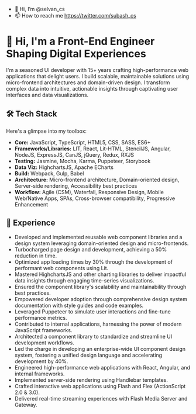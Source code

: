 - 👋 Hi, I’m @selvan_cs
- 📫 How to reach me https://twitter.com/subash_cs

<!---
chithiraiselvan/chithiraiselvan is a ✨ special ✨ repository because its `README.md` (this file) appears on your GitHub profile.
You can click the Preview link to take a look at your changes.
--->
# 👋 Hi, I'm a Front-End Engineer Shaping Digital Experiences

I'm a seasoned UI developer with 15+ years crafting high-performance web applications that delight users. I build scalable, maintainable solutions using micro-frontend architectures and domain-driven design. I transform complex data into intuitive, actionable insights through captivating user interfaces and data visualizations.

## 🛠️ Tech Stack

Here's a glimpse into my toolbox:

* **Core:** JavaScript, TypeScript, HTML5, CSS, SASS, ES6+
* **Frameworks/Libraries:** LIT, React, Lit-HTML, StencilJS, Angular, NodeJS, ExpressJS, CanJS, jQuery, Redux, RXJS
* **Testing:** Jasmine, Mocha, Karma, Puppeteer, Storybook
* **Data Viz:** HighchartsJS, Apache ECharts
* **Build:** Webpack, Gulp, Babel
* **Architecture:** Micro-frontend architecture, Domain-oriented design, Server-side rendering, Accessibility best practices
* **Workflow:** Agile (CSM), Waterfall, Responsive Design, Mobile Web/Native Apps, SPAs, Cross-browser compatibility, Progressive Enhancement

## 💼 Experience

* Developed and implemented reusable web component libraries and a design system leveraging domain-oriented design and micro-frontends. 
* Turbocharged page design and development, achieving a 50% reduction in time. 
* Optimized app loading times by 30% through the development of performant web components using Lit. 
* Mastered HighchartsJS and other charting libraries to deliver impactful data insights through engaging time-series visualizations. 
* Ensured the component library's scalability and maintainability through best practices. 
* Empowered developer adoption through comprehensive design system documentation with style guides and code examples. 
* Leveraged Puppeteer to simulate user interactions and fine-tune performance metrics. 
* Contributed to internal applications, harnessing the power of modern JavaScript frameworks. 
* Architected a component library to standardize and streamline UI development workflows. 
* Led the charge in developing an enterprise-wide UI component design system, fostering a unified design language and accelerating development by 40%. 
* Engineered high-performance web applications with React, Angular, and internal frameworks.
* Implemented server-side rendering using Handlebar templates. 
* Crafted interactive web applications using Flash and Flex (ActionScript 2.0 & 3.0). 
* Delivered real-time streaming experiences with Flash Media Server and Gateway. 
